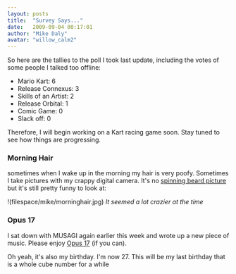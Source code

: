 ```yaml
---
layout: posts
title:  "Survey Says..."
date:   2009-09-04 00:17:01
author: "Mike Daly"
avatar: "willow_calm2"
---
```

So here are the tallies to the poll I took last update, including the votes of some people I talked too offline:

* Mario Kart: 6
* Release Connexus: 3
* Skills of an Artist: 2
* Release Orbital: 1
* Comic Game: 0
* Slack off: 0

Therefore, I will begin working on a Kart racing game soon. Stay tuned to see how things are progressing.

### Morning Hair

sometimes when I wake up in the morning my hair is very poofy. Sometimes I take pictures with my crappy digital camera. It's no [spinning beard picture](/2008/12/16/farewell-beard.html) but it's still pretty funny to look at:

!(filespace/mike/morninghair.jpg)
_It seemed a lot crazier at the time_




### Opus 17

I sat down with MUSAGI again earlier this week and wrote up a new piece of music. Please enjoy [Opus 17](/filespace/mike/Opus17.mp3) (if you can).

Oh yeah, it's also my birthday. I'm now 27. This will be my last birthday that is a whole cube number for a while
